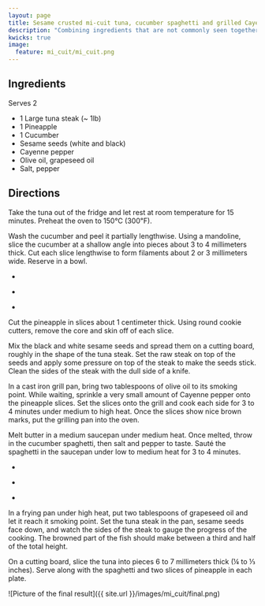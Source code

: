 ```yaml
---
layout: page
title: Sesame crusted mi-cuit tuna, cucumber spaghetti and grilled Cayenne pineapple
description: "Combining ingredients that are not commonly seen together, this recipe also tries to prepare each of them in a novel fashion. The Cayenne pepper adds a spicy layer to the pineapple, the warm cucumber spaghetti are quite a surprise and the mi-cuit tuna packs the punch of both a seared steak and sashimi. Truly an original, this recipe is a festive mix of textures, colors and tastes."
kwicks: true
image:
  feature: mi_cuit/mi_cuit.png
---
```


Ingredients
-----------

Serves 2

- 1 Large tuna steak (~ 1lb)
- 1 Pineapple
- 1 Cucumber
- Sesame seeds (white and black)
- Cayenne pepper
- Olive oil, grapeseed oil
- Salt, pepper

Directions
----------

Take the tuna out of the fridge and let rest at room temperature for 15 minutes. Preheat the oven to 150℃ (300℉).

Wash the cucumber and peel it partially lengthwise. Using a mandoline, slice the cucumber at a shallow angle into pieces about 3 to 4 millimeters thick. Cut each slice lengthwise to form filaments about 2 or 3 millimeters wide. Reserve in a bowl.

<ul class='kwicks kwicks-horizontal'>
  <li><div style="background:url(/cuisson/images/mi_cuit/cucumber_0.png) center no-repeat;background-size: cover"></div></li>
  <li><div style="background:url(/cuisson/images/mi_cuit/cucumber_1.png) center no-repeat;background-size: cover"></div></li>
  <li><div style="background:url(/cuisson/images/mi_cuit/cucumber_2.png) center no-repeat;background-size: cover"></div></li>
</ul>

Cut the pineapple in slices about 1 centimeter thick. Using round cookie cutters, remove the core and skin off of each slice.

Mix the black and white sesame seeds and spread them on a cutting board, roughly in the shape of the tuna steak. Set the raw steak on top of the seeds and apply some pressure on top of the steak to make the seeds stick. Clean the sides of the steak with the dull side of a knife.

In a cast iron grill pan, bring two tablespoons of olive oil to its smoking point. While waiting, sprinkle a very small amount of Cayenne pepper onto the pineapple slices. Set the slices onto the grill and cook each side for 3 to 4 minutes under medium to high heat. Once the slices show nice brown marks, put the grilling pan into the oven.

 Melt butter in a medium saucepan under medium heat. Once melted, throw in the cucumber spaghetti, then salt and pepper to taste. Sauté the spaghetti in the saucepan under low to medium heat for 3 to 4 minutes.

<ul class='kwicks kwicks-horizontal'>
  <li><div style="background:url(/cuisson/images/mi_cuit/pineapple.png) center no-repeat;background-size: cover"></div></li>
  <li><div style="background:url(/cuisson/images/mi_cuit/sesame_seeds.png) center no-repeat;background-size: cover"></div></li>
  <li><div style="background:url(/cuisson/images/mi_cuit/cucumber_saucepan.png) center no-repeat;background-size: cover"></div></li>
</ul>


In a frying pan under high heat, put two tablespoons of grapeseed oil and let it reach it smoking point. Set the tuna steak in the pan, sesame seeds face down, and watch the sides of the steak to gauge the progress of the cooking. The browned part of the fish should make between a third and half of the total height.

On a cutting board, slice the tuna into pieces 6 to 7 millimeters thick (¼ to ⅓ inches). Serve along with the spaghetti and two slices of pineapple in each plate.

![Picture of the final result]({{ site.url }}/images/mi_cuit/final.png)
